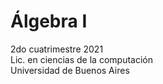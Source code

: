 # Álgebra I

2do cuatrimestre 2021 \
Lic. en ciencias de la computación \
Universidad de Buenos Aires
